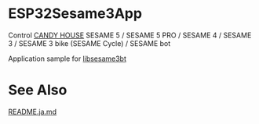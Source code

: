# ESP32Sesame3App
Control [CANDY HOUSE](https://jp.candyhouse.co/) SESAME 5 / SESAME 5 PRO / SESAME 4 / SESAME 3 / SESAME 3 bike (SESAME Cycle) / SESAME bot

Application sample for [libsesame3bt](https://github.com/homy-newfs8/libsesame3bt)

# See Also
[README.ja.md](README.ja.md)
